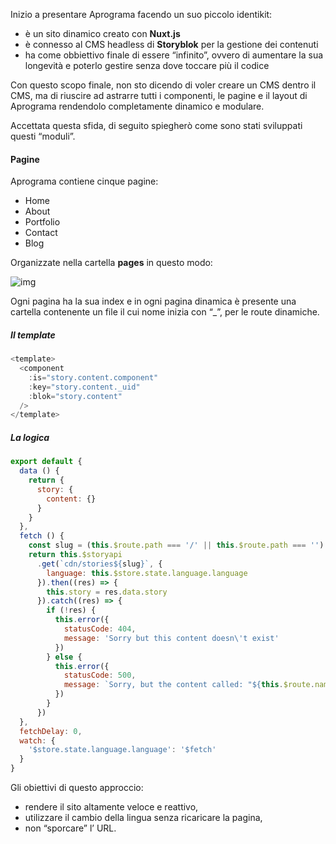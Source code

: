 Inizio a presentare Aprograma facendo un suo piccolo identikit:

- è un sito dinamico  creato con **Nuxt.js**
- è connesso al CMS headless di **Storyblok** per la gestione dei contenuti
- ha come obbiettivo finale di essere “infinito”, ovvero di aumentare la sua longevità e poterlo gestire senza dove toccare più il codice

Con questo scopo finale, non sto dicendo di voler creare un CMS dentro il CMS, ma di riuscire ad astrarre tutti i componenti, le pagine e il layout di Aprograma rendendolo completamente dinamico e modulare.

Accettata questa sfida, di seguito spiegherò come sono stati sviluppati questi “moduli”.

#### Pagine

Aprograma contiene cinque pagine:

- Home
- About
- Portfolio
- Contact
- Blog

Organizzate nella cartella **pages** in questo modo:

![img](https://a.storyblok.com/f/106240/476x612/89987f7c20/pages_three.png)

Ogni pagina ha la sua index e in ogni pagina dinamica è presente una cartella contenente un file il cui nome inizia con “_”, per le route dinamiche.

##### Il template

```js
<template>
  <component
    :is="story.content.component"
    :key="story.content._uid"
    :blok="story.content"
  />
</template>
```

##### La logica

```js
export default {
  data () {
    return {
      story: {
        content: {}
      }
    }
  },
  fetch () {
    const slug = (this.$route.path === '/' || this.$route.path === '') ? '/home' : this.$route.path
    return this.$storyapi
      .get(`cdn/stories${slug}`, {
        language: this.$store.state.language.language
      }).then((res) => {
        this.story = res.data.story
      }).catch((res) => {
        if (!res) {
          this.error({
            statusCode: 404,
            message: 'Sorry but this content doesn\'t exist'
          })
        } else {
          this.error({
            statusCode: 500,
            message: `Sorry, but the content called: "${this.$route.name}" has a problem or doesn't exist`
          })
        }
      })
  },
  fetchDelay: 0,
  watch: {
    '$store.state.language.language': '$fetch'
  }
}
```

Gli obiettivi di questo approccio:

 - rendere il sito altamente veloce e reattivo,
 - utilizzare il cambio della lingua senza ricaricare la pagina,
 - non “sporcare” l’ URL.